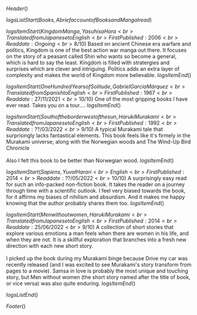 $Header()$

$logsListStart(Books,A brief account of Books and Manga I read)$


$logsItemStart(Kingdom Manga,Yasuhisa Hara<br>Translated from Japanese to English<br>First Published: 2006<br>Read date: Ongoing<br>8/10)$
Based on ancient Chinese era warfare and politics, Kingdom is one of the best action war
manga out there. It focuses on the story of a peasant called Shin who wants so become a
general, which is hard to say the least. Kingdom is filled with stratergies and surprises
which are clever and intriguing. Politics adds an extra layer of complexity and makes the
world of Kingdom more believable.
$logsItemEnd()$

$logsItemStart(One Hundred Years of Solitude,Gabriel García Márquez <br>Translated from Spanish to English <br>First Published: 1967<br>Read date: 27/11/2021<br>10/10)$
One of the most gripping books I have ever read. Takes you on a tour....
$logsItemEnd()$

$logsItemStart(South of the border west of the sun,Haruki Murakami<br>Translated from Japanese to English<br>First Published: 1992<br>Read date: ??/03/2022<br>9/10)$
A typical Murakami tale that surprisingly lacks fantastical elements. This book feels like it's firmely in the Murakami universe; along with the Norwegian woods and The Wind-Up Bird Chronicle
<br><br>
Also I felt this book to be better than Norwegian wood.
$logsItemEnd()$

$logsItemStart(Sapiens,Yuval Harari<br>English<br>First Published: 2014<br>Read date: ??/05/2022<br>10/10)$
A surprisingly easy read for such an info-packed non-fiction book. It takes the reader on a journey through time with a scientific outlook. I feel very biased towards the book, for it affirms my biases of nihilism and absurdism. And it makes me happy knowing that the author probably shares them too.
$logsItemEnd()$

$logsItemStart(Men without women,Haruki Murakami <br>Translated from Japanese to English<br>First Published: 2014<br>Read date: 25/06/2022<br>9/10)$
A collection of short stories that explore various emotions a man feels when there are women in his life, and when they are not. It is a skillful exploration that branches into a fresh new direction with each new short story.
<br><br>
I picked up the book during my Murakami binge because Drive my car was recently released (and I was excited to see Murakami's story transform from pages to a movie). Samsa in love is probably the most unique and touching story, but Men without women (the short story named after the title of book, or vice versa) was also quite enduring.
$logsItemEnd()$


$logsListEnd()$

$Footer()$
